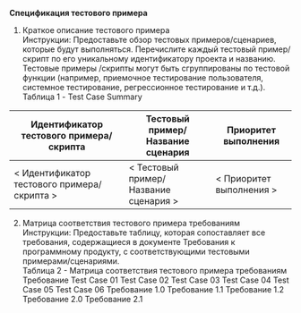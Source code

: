 **Спецификация тестового примера**

1.	Краткое описание тестового примера  
Инструкции: Предоставьте обзор тестовых примеров/сценариев, которые будут выполняться. Перечислите каждый тестовый пример/скрипт по его уникальному идентификатору проекта и названию. Тестовые примеры /скрипты могут быть сгруппированы по тестовой функции (например, приемочное тестирование пользователя, системное тестирование, регрессионное тестирование и т.д.).  
Таблица 1 - Test Case Summary 

| Идентификатор тестового примера/скрипта | Тестовый пример/Название сценария | Приоритет выполнения |  
| --- | --- | --- |  
| < Идентификатор тестового примера/скрипта > | < Тестовый пример/Название сценария > | < Приоритет выполнения > |   
2.	Матрица соответствия тестового примера требованиям  
Инструкции: Предоставьте таблицу, которая сопоставляет все требования, содержащиеся в документе Требования к программному продукту, с соответствующими тестовыми примерами/сценариями.  
Таблица 2 - Матрица соответствия тестового примера требованиям  
Требование	Test Case 01	Test Case 02	Test Case 03	Test Case 04	Test Case 05	Test Case 06
Требование 1.0	<Identify traceability>	<Identify traceability>	<Identify traceability>	<Identify traceability>	<Identify traceability>	<Identify traceability>
Требование 1.1	<Identify traceability>	<Identify traceability>	<Identify traceability>	<Identify traceability>	<Identify traceability>	<Identify traceability>
Требование 1.2	<Identify traceability>	<Identify traceability>	<Identify traceability>	<Identify traceability>	<Identify traceability>	<Identify traceability>
Требование 2.0	<Identify traceability>	<Identify traceability>	<Identify traceability>	<Identify traceability>	<Identify traceability>	<Identify traceability>
Требование 2.1	<Identify traceability>	<Identify traceability>	<Identify traceability>	<Identify traceability>	<Identify traceability>	<Identify traceability>

